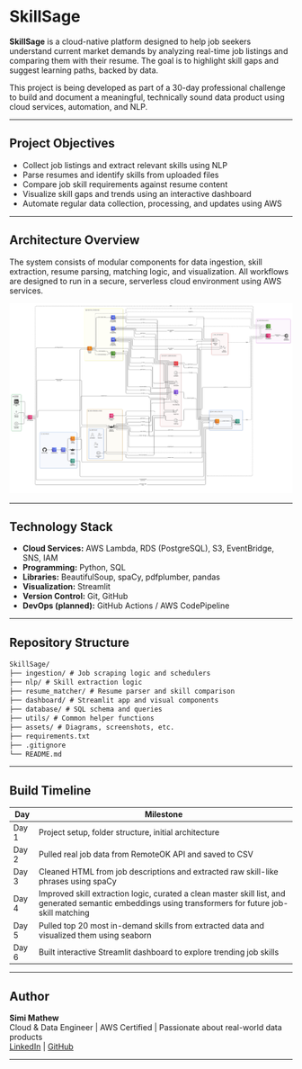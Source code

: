 # SkillSage

**SkillSage** is a cloud-native platform designed to help job seekers understand current market demands by analyzing real-time job listings and comparing them with their resume. The goal is to highlight skill gaps and suggest learning paths, backed by data.

This project is being developed as part of a 30-day professional challenge to build and document a meaningful, technically sound data product using cloud services, automation, and NLP.

---

## Project Objectives

- Collect job listings and extract relevant skills using NLP
- Parse resumes and identify skills from uploaded files
- Compare job skill requirements against resume content
- Visualize skill gaps and trends using an interactive dashboard
- Automate regular data collection, processing, and updates using AWS

---

## Architecture Overview

The system consists of modular components for data ingestion, skill extraction, resume parsing, matching logic, and visualization. All workflows are designed to run in a secure, serverless cloud environment using AWS services.

![Architecture](assets/architecture-v1.png)

---

## Technology Stack

- **Cloud Services:** AWS Lambda, RDS (PostgreSQL), S3, EventBridge, SNS, IAM
- **Programming:** Python, SQL
- **Libraries:** BeautifulSoup, spaCy, pdfplumber, pandas
- **Visualization:** Streamlit
- **Version Control:** Git, GitHub
- **DevOps (planned):** GitHub Actions / AWS CodePipeline

---

## Repository Structure

```
SkillSage/
├── ingestion/ # Job scraping logic and schedulers
├── nlp/ # Skill extraction logic
├── resume_matcher/ # Resume parser and skill comparison
├── dashboard/ # Streamlit app and visual components
├── database/ # SQL schema and queries
├── utils/ # Common helper functions
├── assets/ # Diagrams, screenshots, etc.
├── requirements.txt
├── .gitignore
└── README.md
```


---

## Build Timeline

| Day   | Milestone |
|-----|-----------|
| Day 1 | Project setup, folder structure, initial architecture |
| Day 2 | Pulled real job data from RemoteOK API and saved to CSV |
| Day 3 | Cleaned HTML from job descriptions and extracted raw skill-like phrases using spaCy |
| Day 4 | Improved skill extraction logic, curated a clean master skill list, and generated semantic embeddings using transformers for future job-skill matching |
| Day 5 | Pulled top 20 most in-demand skills from extracted data and visualized them using seaborn |
| Day 6 | Built interactive Streamlit dashboard to explore trending job skills      |
---

## Author

**Simi Mathew**  
Cloud & Data Engineer | AWS Certified | Passionate about real-world data products  
[LinkedIn](https://www.linkedin.com/in/-simi-mathew) | [GitHub](https://github.com/simimathew1898)

---

